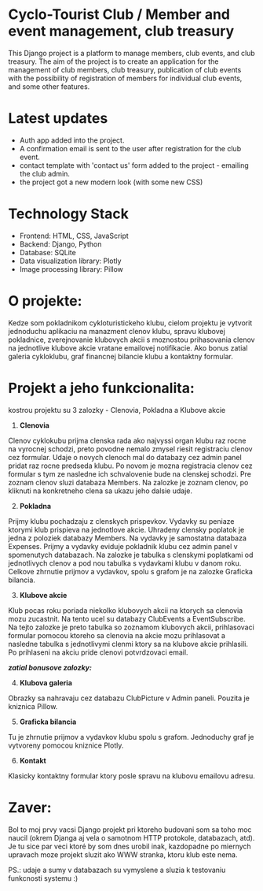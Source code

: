# Cyclo-Tourist Club / Member and event management, club treasury

This Django project is a platform to manage members, club events, and club treasury.
The aim of the project is to create an application for the management of club members, club treasury, publication of club events with the possibility of registration of members for individual club events, and some other features.

# Latest updates
- Auth app added into the project.
- A confirmation email is sent to the user after registration for the club event.
- contact template with 'contact us' form added to the project - emailing the club admin.
- the project got a new modern look (with some new CSS) 

# Technology Stack
- Frontend: HTML, CSS, JavaScript
- Backend: Django, Python
- Database: SQLite
- Data visualization library: Plotly
- Image processing library: Pillow

# O projekte:

Kedze som pokladnikom cykloturistickeho klubu, cielom projektu je vytvorit jednoduchu aplikaciu na manazment clenov klubu, spravu klubovej pokladnice, zverejnovanie klubovych akcii s moznostou prihasovania clenov na jednotlive klubove akcie vratane emailovej notifikacie. Ako bonus zatial galeria cykloklubu, graf financnej bilancie klubu a kontaktny formular.

# Projekt a jeho funkcionalita:

kostrou projektu su 3 zalozky - Clenovia, Pokladna a Klubove akcie

1. **Clenovia**

Clenov cyklokubu prijma clenska rada ako najvyssi organ klubu raz rocne na vyrocnej schodzi, preto povodne nemalo zmysel riesit registraciu clenov cez formular. Udaje o novych clenoch mal do databazy cez admin panel pridat raz rocne predseda klubu. Po novom je mozna registracia clenov cez formular s tym ze nasledne ich schvalovenie bude na clenskej schodzi.
Pre zoznam clenov sluzi databaza Members.
Na zalozke je zoznam clenov, po kliknuti na konkretneho clena sa ukazu jeho dalsie udaje.

2. **Pokladna**

Prijmy klubu pochadzaju z clenskych prispevkov. Vydavky su peniaze ktorymi klub prispieva na jednotlove akcie. Uhradeny clensky poplatok je jedna z poloziek databazy Members. Na vydavky je samostatna databaza Expenses. Prijmy a vydavky eviduje pokladnik klubu cez admin panel v spomenutych databazach.
Na zalozke je tabulka s clenskymi poplatkami od jednotlivych clenov a pod nou tabulka s vydavkami klubu v danom roku. Celkove zhrnutie prijmov a vydavkov, spolu s grafom je na zalozke Graficka bilancia.

3. **Klubove akcie**

Klub pocas roku poriada niekolko klubovych akcii na ktorych sa clenovia mozu zucastnit. Na tento ucel su databazy ClubEvents a EventSubscribe. 
Na tejto zalozke je preto tabulka so zoznamom klubovych akcii, prihlasovaci formular pomocou ktoreho sa clenovia na akcie mozu prihlasovat a nasledne tabulka s jednotlivymi clenmi ktory sa na klubove akcie prihlasili. Po prihlaseni na akciu pride clenovi potvrdzovaci email.

***zatial bonusove zalozky:***

4. **Klubova galeria**

Obrazky sa nahravaju cez databazu ClubPicture v Admin paneli. Pouzita je kniznica Pillow.

5. **Graficka bilancia**

Tu je zhrnutie prijmov a vydavkov klubu spolu s grafom. Jednoduchy graf je vytvoreny pomocou kniznice Plotly.

6. **Kontakt**

Klasicky kontaktny formular ktory posle spravu na klubovu emailovu adresu. 

# Zaver:

Bol to moj prvy vacsi Django projekt pri ktoreho budovani som sa toho moc naucil (okrem Djanga aj vela o samotnom HTTP protokole, databazach, atd).
Je tu sice par veci ktoré by som dnes urobil inak, kazdopadne po miernych upravach moze projekt sluzit ako WWW stranka, ktoru klub este nema.

PS.: udaje a sumy v databazach su vymyslene a sluzia k testovaniu funkcnosti systemu :)
